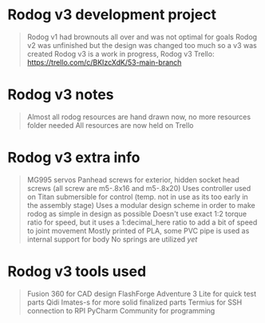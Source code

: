 # Rodog v3 development project

>Rodog v1 had brownouts all over and was not optimal for goals
>Rodog v2 was unfinished but the design was changed too much so a v3 was created
>Rodog v3 is a work in progress, Rodog v3 Trello: https://trello.com/c/BKIzcXdK/53-main-branch

# Rodog v3 notes

>Almost all rodog resources are hand drawn now, no more resources folder needed
>All resources are now held on Trello

# Rodog v3 extra info

>MG995 servos
>Panhead screws for exterior, hidden socket head screws (all screw are m5-.8x16 and m5-.8x20)
>Uses controller used on Titan submersible for control (temp. not in use as its too early in the assembly stage)
>Uses a modular design scheme in order to make rodog as simple in design as possible
>Doesn't use exact 1:2 torque ratio for speed, but it uses a 1:decimal_here ratio to add a bit of speed to joint movement
>Mostly printed of PLA, some PVC pipe is used as internal support for body
>No springs are utilized *yet*

# Rodog v3 tools used

>Fusion 360 for CAD design
>FlashForge Adventure 3 Lite for quick test parts
>Qidi Imates-s for more solid finalized parts
>Termius for SSH connection to RPI
>PyCharm Community for programming
